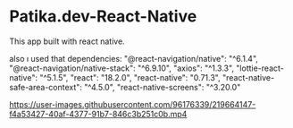 # Patika.dev-React-Native

This app built with react native.

also ı used that dependencies:
    "@react-navigation/native": "^6.1.4",
    "@react-navigation/native-stack": "^6.9.10",
    "axios": "^1.3.3",
    "lottie-react-native": "^5.1.5",
    "react": "18.2.0",
    "react-native": "0.71.3",
    "react-native-safe-area-context": "^4.5.0",
    "react-native-screens": "^3.20.0"
    
https://user-images.githubusercontent.com/96176339/219664147-f4a53427-40af-4377-91b7-846c3b251c0b.mp4
